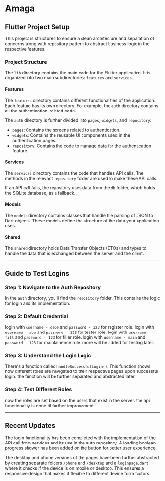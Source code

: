 # Amaga

## Flutter Project Setup

This project is structured to ensure a clean architecture and separation of concerns along with repository pattern to abstract business logic in the respective features.

### Project Structure

The `lib` directory contains the main code for the Flutter application. It is organized into two main subdirectories: `features` and `services`.

#### Features

The `features` directory contains different functionalities of the application. Each feature has its own directory. For example, the `auth` directory contains all the authentication-related code.

The `auth` directory is further divided into `pages`, `widgets`, and `repository`:

- `pages`: Contains the screens related to authentication.
- `widgets`: Contains the reusable UI components used in the authentication pages.
- `repository`: Contains the code to manage data for the authentication feature.

#### Services

The `services` directory contains the code that handles API calls. The methods in the relevant `repository` folder are used to make these API calls.

If an API call fails, the repository uses data from the `db` folder, which holds the SQLite database, as a fallback.

#### Models

The `models` directory contains classes that handle the parsing of JSON to Dart objects. These models define the structure of the data your application uses.

#### Shared

The `shared` directory holds Data Transfer Objects (DTOs) and types to handle the data that is exchanged between the server and the client.

---

## Guide to Test Logins

### Step 1: Navigate to the Auth Repository

In the `auth` directory, you'll find the `repository` folder. This contains the logic for login and its implementation.

### Step 2: Default Credential 

login with `username - debe` and `password - 123` for register role.
login with `username - abe` and `password - 123` for tester role.
login with `username - fill` and `password - 123` for filler role.
login with `username - main` and `password - 123` for maintainence role.
more will be added for testing later.

### Step 3: Understand the Login Logic

There's a function called `handleSuccessfulLogin()`. This function shows how different roles are navigated to their respective pages upon successful login. the function will be further separated and abstracted later.

### Step 4: Test Different Roles

now the roles are set based on the users that exist in the server.
the api functionality is done til further improvement.


---

## Recent Updates

The login functionality has been completed with the implementation of the API call from services and its use in the auth repository. A loading boolean progress shower has been added on the button for better user experience.

The desktop and phone versions of the pages have been further abstracted by creating separate folders `/phone` and `/desktop` and a `loginpage.dart` where it checks if the device is on mobile or desktop. This ensures a responsive design that makes it flexible to different device form factors.
